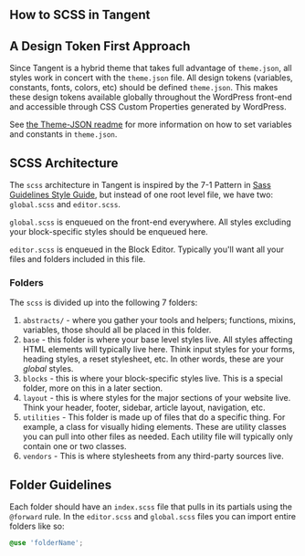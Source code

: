 How to SCSS in Tangent
----------------------

## A Design Token First Approach

Since Tangent is a hybrid theme that takes full advantage of `theme.json`, all styles work in concert with the `theme.json` file. All design tokens (variables, constants, fonts, colors, etc) should be defined `theme.json`. This makes these design tokens available globally throughout the WordPress front-end and accessible through CSS Custom Properties generated by WordPress.

See [the Theme-JSON readme](../theme-json/README.md) for more information on how to set variables and constants in `theme.json`.

## SCSS Architecture

The `scss` architecture in Tangent is inspired by the 7-1 Pattern in [Sass Guidelines Style Guide](https://sass-guidelin.es/), but instead of one root level file, we have two: `global.scss` and `editor.scss`.

`global.scss` is enqueued on the front-end everywhere. All styles excluding your block-specific styles should be enqueued here.

`editor.scss` is enqueued in the Block Editor. Typically you'll want all your files and folders included in this file.

### Folders

The `scss` is divided up into the following 7 folders:

1. `abstracts/` - where you gather your tools and helpers; functions, mixins, variables, those should all be placed in this folder.
2. `base` - this folder is where your base level styles live. All styles affecting HTML elements will typically live here. Think input styles for your forms, heading styles, a reset stylesheet, etc. In other words, these are your _global_ styles.
3. `blocks` - this is where your block-specific styles live. This is a special folder, more on this in a later section.
4. `layout` - this is where styles for the major sections of your website live. Think your header, footer, sidebar, article layout, navigation, etc.
5. `utilities` - This folder is made up of files that do a specific thing. For example, a class for visually hiding elements. These are utility classes you can pull into other files as needed. Each utility file will typically only contain one or two classes.
6. `vendors` - This is where stylesheets from any third-party sources live.

## Folder Guidelines

Each folder should have an `index.scss` file that pulls in its partials using the `@forward` rule. In the `editor.scss` and `global.scss` files you can import entire folders like so:

```scss
@use 'folderName';
```
